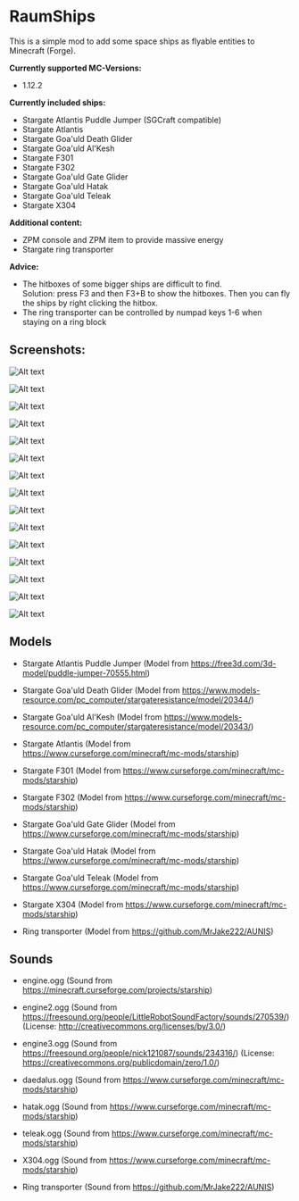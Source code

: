 # RaumShips
This is a simple mod to add some space ships as flyable entities to Minecraft (Forge).

**Currently supported MC-Versions:**
- 1.12.2

**Currently included ships:**
- Stargate Atlantis Puddle Jumper (SGCraft compatible)  
- Stargate Atlantis  
- Stargate Goa'uld Death Glider  
- Stargate Goa'uld Al'Kesh  
- Stargate F301  
- Stargate F302  
- Stargate Goa'uld Gate Glider  
- Stargate Goa'uld Hatak  
- Stargate Goa'uld Teleak  
- Stargate X304  

**Additional content:**
- ZPM console and ZPM item to provide massive energy
- Stargate ring transporter
  
**Advice:**  
- The hitboxes of some bigger ships are difficult to find.  
  Solution: press F3 and then F3+B to show the hitboxes. Then you can fly the ships by right clicking the hitbox.
- The ring transporter can be controlled by numpad keys 1-6 when staying on a ring block
  
## Screenshots:  
  
![Alt text](/src/test/resources/screenshots/PuddleJumperAir.png?raw=true "PuddleJumperAir")

![Alt text](/src/test/resources/screenshots/PuddleJumperSG.png?raw=true "PuddleJumperSG")

![Alt text](/src/test/resources/screenshots/PuddleJumperUnderWater.png?raw=true "PuddleJumperUnderWater")

![Alt text](/src/test/resources/screenshots/DeathGlider.png?raw=true "DeathGlider")

![Alt text](/src/test/resources/screenshots/AlKesh.png?raw=true "AlKesh")

![Alt text](/src/test/resources/screenshots/F301.png?raw=true "F301")

![Alt text](/src/test/resources/screenshots/F302.png?raw=true "F302")

![Alt text](/src/test/resources/screenshots/GateGlider.png?raw=true "GateGlider")

![Alt text](/src/test/resources/screenshots/Teleak.png?raw=true "Teleak")

![Alt text](/src/test/resources/screenshots/Hatak1.png?raw=true "Hatak1")

![Alt text](/src/test/resources/screenshots/Hatak2.png?raw=true "Hatak2")

![Alt text](/src/test/resources/screenshots/X304_1.png?raw=true "X304_1")

![Alt text](/src/test/resources/screenshots/X304_2.png?raw=true "X304_2")

![Alt text](/src/test/resources/screenshots/Atlantis1.png?raw=true "Atlantis1")

![Alt text](/src/test/resources/screenshots/Atlantis2.png?raw=true "Atlantis2")
  
## Models

- Stargate Atlantis Puddle Jumper
(Model from https://free3d.com/3d-model/puddle-jumper-70555.html)

- Stargate Goa'uld Death Glider
(Model from https://www.models-resource.com/pc_computer/stargateresistance/model/20344/)

- Stargate Goa'uld Al'Kesh
(Model from https://www.models-resource.com/pc_computer/stargateresistance/model/20343/)

- Stargate Atlantis
(Model from https://www.curseforge.com/minecraft/mc-mods/starship)

- Stargate F301
(Model from https://www.curseforge.com/minecraft/mc-mods/starship)

- Stargate F302
(Model from https://www.curseforge.com/minecraft/mc-mods/starship)

- Stargate Goa'uld Gate Glider
(Model from https://www.curseforge.com/minecraft/mc-mods/starship)

- Stargate Goa'uld Hatak
(Model from https://www.curseforge.com/minecraft/mc-mods/starship)

- Stargate Goa'uld Teleak
(Model from https://www.curseforge.com/minecraft/mc-mods/starship)

- Stargate X304
(Model from https://www.curseforge.com/minecraft/mc-mods/starship)

- Ring transporter
(Model from https://github.com/MrJake222/AUNIS)

## Sounds

- engine.ogg
(Sound from https://minecraft.curseforge.com/projects/starship)

- engine2.ogg
(Sound from https://freesound.org/people/LittleRobotSoundFactory/sounds/270539/)
(License: http://creativecommons.org/licenses/by/3.0/)

- engine3.ogg
(Sound from https://freesound.org/people/nick121087/sounds/234316/)
(License: https://creativecommons.org/publicdomain/zero/1.0/)

- daedalus.ogg
(Sound from https://www.curseforge.com/minecraft/mc-mods/starship)

- hatak.ogg
(Sound from https://www.curseforge.com/minecraft/mc-mods/starship)

- teleak.ogg
(Sound from https://www.curseforge.com/minecraft/mc-mods/starship)

- X304.ogg
(Sound from https://www.curseforge.com/minecraft/mc-mods/starship)

- Ring transporter
(Sound from https://github.com/MrJake222/AUNIS)
